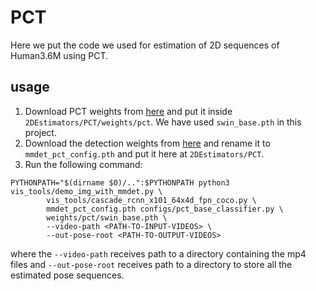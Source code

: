 # PCT
Here we put the code we used for estimation of 2D sequences of Human3.6M using PCT.
## usage
1. Download PCT weights from [here](https://mailustceducn-my.sharepoint.com/personal/aa397601_mail_ustc_edu_cn/_layouts/15/onedrive.aspx?id=%2Fpersonal%2Faa397601%5Fmail%5Fustc%5Fedu%5Fcn%2FDocuments%2FCVPR23%2DPCT%2Fpct&ga=1) and put it inside `2DEstimators/PCT/weights/pct`. We have used `swin_base.pth` in this project.
2. Download the detection weights from [here](https://download.openmmlab.com/mmdetection/v2.0/cascade_rcnn/cascade_rcnn_x101_64x4d_fpn_20e_coco/cascade_rcnn_x101_64x4d_fpn_20e_coco_20200509_224357-051557b1.pth) and rename it to `mmdet_pct_config.pth` and put it here at `2DEstimators/PCT`.
3. Run the following command:
```
PYTHONPATH="$(dirname $0)/..":$PYTHONPATH python3 vis_tools/demo_img_with_mmdet.py \
        vis_tools/cascade_rcnn_x101_64x4d_fpn_coco.py \
        mmdet_pct_config.pth configs/pct_base_classifier.py \
        weights/pct/swin_base.pth \
        --video-path <PATH-TO-INPUT-VIDEOS> \
        --out-pose-root <PATH-TO-OUTPUT-VIDEOS>
```
where the `--video-path` receives path to a directory containing the mp4 files and `--out-pose-root` receives path to a directory to store all the estimated pose sequences.